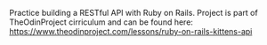 Practice building a RESTful API with Ruby on Rails.
Project is part of TheOdinProject cirriculum and can be found here: https://www.theodinproject.com/lessons/ruby-on-rails-kittens-api

